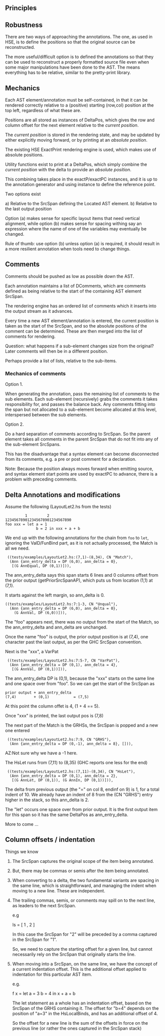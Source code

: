 
Principles
----------

## Robustness

There are two ways of approaching the annotations. The one, as used
in HSE, is to define the positions so that the original source can be
reconstructed.

The more useful/difficult option is to defined the annotations so that
they can be used to reconstruct a properly formatted source file even
when some major manipulations have been done to the AST. The means
everything has to be relative, similar to the pretty-print library.


## Mechanics

Each AST element/annotation must be self-contained, in that it can be
rendered correctly relative to a (positive) starting (row,col)
position at the top left, regardless of what these are.

Positions are all stored as instances of DeltaPos, which gives the row
and column offset for the next element relative to the *current
position*.

The *current position* is stored in the rendering state, and may be
updated by either explicitly moving forward, or by printing at an
*absolute position*.

The existing HSE ExactPrint rendering engine is used, which makes use
of absolute positions.

Utility functions exist to print at a DeltaPos, which simply combine
the *current position* with the delta to provide an *absolute
position*.

This combining takes place in the exactP/exactPC instances, and it is
up to the annotation generator and using instance to define the
reference point.

Two options exist

a) Relative to the SrcSpan defining the Located AST element.
b) Relative to the last output position

Option (a) makes sense for specific layout items that need vertical
alignment, while option (b) makes sense for spacing withing say an
expression where the name of one of the variables may eventually be
changed.

Rule of thumb: use option (b) unless option (a) is required, it should
result in a more resilient annotation when tools need to change
things.

## Comments

Comments should be pushed as low as possible down the AST.

Each annotation maintains a list of DComments, which are comments
defined as being relative to the start of the containing AST element
SrcSpan.

The rendering engine has an ordered list of comments which it inserts
into the output stream as it advances.

Every time a new AST element/annotation is entered, the current
position is taken as the start of the SrcSpan, and so the absolute
positions of the comment can be determined. These are then merged into
the list of comments for rendering.

Question: what happens if a sub-element changes size from the
original? Later comments will then be in a different position.

Perhaps provide a list of lists, relative to the sub-items.


### Mechanics of comments

Option 1.

When generating the annotation, pass the remaining list of comments to
the sub elements. Each sub-element (recursively) grabs the comments it
takes responsibility for, and passes the balance back. Any comments
fitting into the span but not allocated to a sub-element become
allocated at this level, interspersed between the sub elements.

Option 2.

Do a hard separation of comments according to SrcSpan. So the parent
element takes all comments in the parent SrcSpan that do not fit into
any of the sub-element SrcSpans.

This has the disadvantage that a syntax element can become
disconnected from its comments, e.g. a pre or post comment for a
declaration.


Note: Because the position always moves forward when emitting source,
and syntax element start points are used by exactPC to advance, there
is a problem with preceding comments.

## Delta Annotations and modifications

Assume the following (LayoutLet2.hs from the tests)


```
         1         2
123456789012345678901234567890
foo xxx = let a = 1
              b = 2 in xxx + a + b
```

We end up with the following annotations for the chain from `foo` to
`let`, ignoring the ValD/FunBind part, as it is not actually
processed, the Match is all we need.

```
 ((tests/examples/LayoutLet2.hs:(7,1)-(8,34), CN "Match"),
  (Ann {ann_entry_delta = DP (6,0), ann_delta = 0},
   [(G AnnEqual, DP (0,1))])),
```


The ann_entry_delta says this span starts 6 lines and 0 columns offset
from the prior output (getPriorSrcSpanAP), which puts us from location
(1,1) at (7,1).

It starts against the left margin, so ann_delta is 0.

```
((tests/examples/LayoutLet2.hs:7:1-3, CN "Unqual"),
  (Ann {ann_entry_delta = DP (6,0), ann_delta = 0},
    (G AnnVal, DP (6,0))])),
```

The "foo" appears next, there was no output from the start of the
Match, so the ann_entry_delta and ann_delta are unchanged.

Once the name "foo" is output, the prior output position is at (7,4),
one character past the last output, as per the GHC SrcSpan convention.

Next is the "xxx", a VarPat

```
 ((tests/examples/LayoutLet2.hs:7:5-7, CN "VarPat"),
  (Ann {ann_entry_delta = DP (0,1), ann_delta = 4},
   [(G AnnVal, DP (0,1))])),
```

The ann_entry_delta DP is (0,1), because the "xxx" starts on the same
line and one space over from "foo". So we can get the start of the
SrcSpan as

    prior output + ann_entry_delta
    (7,4)        + (0,1)           = (7,5)

At this point the column offet is 4, (1 + 4 == 5).

Once "xxx" is printed, the last output pos is (7,8)

The next part of the Match is the GRHSs, the SrcSpan is popped and a
new one entered

```
 ((tests/examples/LayoutLet2.hs:7:9, CN "GRHS"),
  (Ann {ann_entry_delta = DP (0,-1), ann_delta = 8}, [])),
```

AZ:Not sure why we have a -1 here.

The HsLet runs from (7,11) to (8,35) (GHC reports one less for the end)

```
 ((tests/examples/LayoutLet2.hs:(7,11)-(8,34), CN "HsLet"),
  (Ann {ann_entry_delta = DP (0,1), ann_delta = 2},
   [(G AnnLet, DP (0,1)), (G AnnIn, DP (0,1))])),
```

The delta from previous output (the "=" on col 8, endinf on 9) is 1,
for a total indent of 10. We already have an indent of 8 from the
 (CN "GRHS") entry higher in the stack, so this ann_delta is 2.

The "let" occurs one space over from prior output. It is the first
output item for this span so it has the same DeltaPos as
ann_entry_delta.






More to come ...


## Column offsets / indentation

Things we know

1. The SrcSpan captures the original scope of the item being annotated.

2. But, there may be commas or semis after the item being annotated.

3. When converting to a delta, the two fundamental variants are
   spacing in the same line, which is straightforward, and managing
   the indent when moving to a new line. These are independent.

4. The trailing commas, semis, or comments may spill on to the next
   line, as leaders to the next SrcSpan.

   e.g

     ls = [ 1
          , 2
          ]

   In this case the SrcSpan for "2" will be preceded by a comma
   captured in the SrcSpan for "1".

   So, we need to capture the starting offset for a given line, but
   cannot necessarily rely on the SrcSpan that originally starts the
   line.

5. When moving into a SrcSpan, on the same line, we have the concept
   of a current indentation offset. This is the additional offset
   applied to indentation for this particular AST item.

   e.g.

     f x = let a = 3
               b = 4
           in x + a + b

   The let statement as a whole has an indentation offset, based on
   the SrcSpan of the GRHS containing it. The offset for "b=4" depends
   on the position of "a=3" in the HsLocalBinds, and has an additional
   offset of 4.

   So the offset for a new line is the sum of the offsets in force on
   the previous line (or rather the ones captured in the SrcSpan
   stack)


